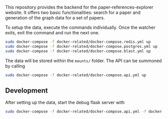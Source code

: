 This repository provides the backend for the paper-references-explorer website. 
It offers two basic functionalities: 
search for a paper and generation of the graph data for a set of papers.

To setup the data, execute the commands individually. Once the watcher exits, exit the command
and run the next one.
```bash
sudo docker-compose -f docker-related/docker-compose.redis.yml up
sudo docker-compose -f docker-related/docker-compose.postgres.yml up
sudo docker-compose -f docker-related/docker-compose.blast.yml up
```

The data will be stored within the `mounts/` folder. The API can be summoned by calling
```bash
sudo docker-compose -f docker-related/docker-compose.api.yml up
```


## Development
After setting up the data, start the debug flask server with
```bash
sudo docker-compose -f docker-related/docker-compose.api.yml -f docker-related/docker-compose.api.dev.yml up
```